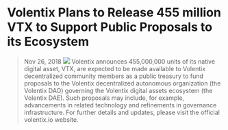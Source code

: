 # Volentix Plans to Release 455 million VTX to Support Public Proposals to its Ecosystem
> Nov 26, 2018
![](https://miro.medium.com/max/2400/1*ZG8prB88qZ_NcgJbl6lWtQ.jpeg)
Volentix announces 455,000,000 units of its native digital asset, VTX, are expected to be made available to Volentix decentralized community members as a public treasury to fund proposals to the Volentix decentralized autonomous organization (the Volentix DAO) governing the Volentix digital assets ecosystem (the Volentix DAE). Such proposals may include, for example, advancements in related technology and refinements in governance infrastructure.
For further details and updates, please visit the official volentix.io website.
